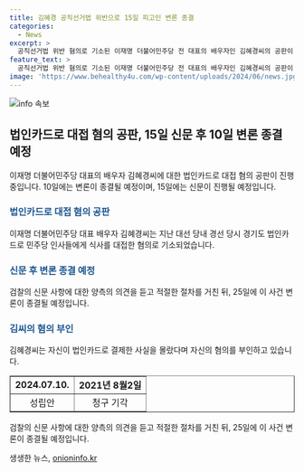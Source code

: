 ```yaml
---
title: 김혜경 공직선거법 위반으로 15일 피고인 변론 종결
categories:
  - News
excerpt: >
  공직선거법 위반 혐의로 기소된 이재명 더불어민주당 전 대표의 배우자인 김혜경씨의 공판이 10일 수원지방법원에서 열린다. 지난 대선 당내 경선 당시 법인카드로 민주당 인사들에게 식사를 대접한 혐의도 논의됐으며, 피고인 신문이 이달 15일에 진행될 예정이다. 변호인은 피고인이 신문에 동의하지 않겠다는 입장을 밝혀 중재가 이뤄졌고, 25일에 변론이 종결될 예정이다.
feature_text: >
  공직선거법 위반 혐의로 기소된 이재명 더불어민주당 전 대표의 배우자인 김혜경씨의 공판이 10일 수원지방법원에서 열린다. 지난 대선 당내 경선 당시 법인카드로 민주당 인사들에게 식사를 대접한 혐의도 논의됐으며, 피고인 신문이 이달 15일에 진행될 예정이다. 변호인은 피고인이 신문에 동의하지 않겠다는 입장을 밝혀 중재가 이뤄졌고, 25일에 변론이 종결될 예정이다.
image: 'https://www.behealthy4u.com/wp-content/uploads/2024/06/news.jpg'
---
```


<p><img src="https://www.behealthy4u.com/wp-content/uploads/2024/06/news.jpg" alt="info 속보" /></p>

<h2 data-ke-size="size26">법인카드로 대접 혐의 공판, 15일 신문 후 10일 변론 종결 예정</h2>

<p data-ke-size="size16">이재명 더불어민주당 대표의 배우자 김혜경씨에 대한 법인카드로 대접 혐의 공판이 진행 중입니다. 10일에는 변론이 종결될 예정이며, 15일에는 신문이 진행될 예정입니다.</p>

<h3><b><span style="color: #1a5490;">법인카드로 대접 혐의 공판</span></b></h3>

<p data-ke-size="size16">이재명 더불어민주당 대표 배우자 김혜경씨는 지난 대선 당내 경선 당시 경기도 법인카드로 민주당 인사들에게 식사를 대접한 혐의로 기소되었습니다.</p>

<h3><b><span style="color: #1a5490;">신문 후 변론 종결 예정</span></b></h3>

<p data-ke-size="size16">검찰의 신문 사항에 대한 양측의 의견을 듣고 적절한 절차를 거친 뒤, 25일에 이 사건 변론이 종결될 예정입니다.</p>

<h3><b><span style="color: #1a5490;">김씨의 혐의 부인</span></b></h3>

<p data-ke-size="size16">김혜경씨는 자신이 법인카드로 결제한 사실을 몰랐다며 자신의 혐의를 부인하고 있습니다.</p>

<table style="width: 100%;" border="1">
<tbody>
<tr>
<td style="text-align: center; height: 17px;"><b>2024.07.10.</b></td>
<td style="text-align: center; height: 17px;"><b>2021년 8월2일</b></td>
</tr>
<tr>
<td style="text-align: center; height: 17px;">성립안</td>
<td style="text-align: center; height: 17px;">청구 기각</td>
</tr>
</tbody>
</table>

<p data-ke-size="size16">검찰의 신문 사항에 대한 양측의 의견을 듣고 적절한 절차를 거친 뒤, 25일에 이 사건 변론이 종결될 예정입니다.</p>
생생한 뉴스, <a href="https://onioninfo.kr" rel="dofollow">onioninfo.kr</a>


